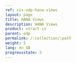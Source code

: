 ```yaml
---
ref: xis-odp-hana-views
layout: page
title: HANA Views
description: HANA Views
product: xtract-is
parent: odp
permalink: /:collection/:path
weight: 5
lang: en_GB
progressstate: 5
---
```

